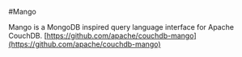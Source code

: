 #Mango

Mango is a MongoDB inspired query language interface for Apache CouchDB.
[https://github.com/apache/couchdb-mango](https://github.com/apache/couchdb-mango)
